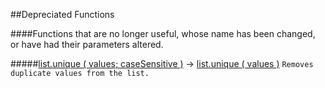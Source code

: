 ##Depreciated Functions

####Functions that are no longer useful, whose name has been changed, or  have had their parameters altered.

#####[list.unique ( values; caseSensitive )](https://github.com/jpscharf/fmfunctions/blob/master/depreciated/list.unique.fmfn) -> [list.unique ( values )](https://github.com/jpscharf/fmfunctions/blob/master/list.unique.fmfn)
`Removes duplicate values from the list.`